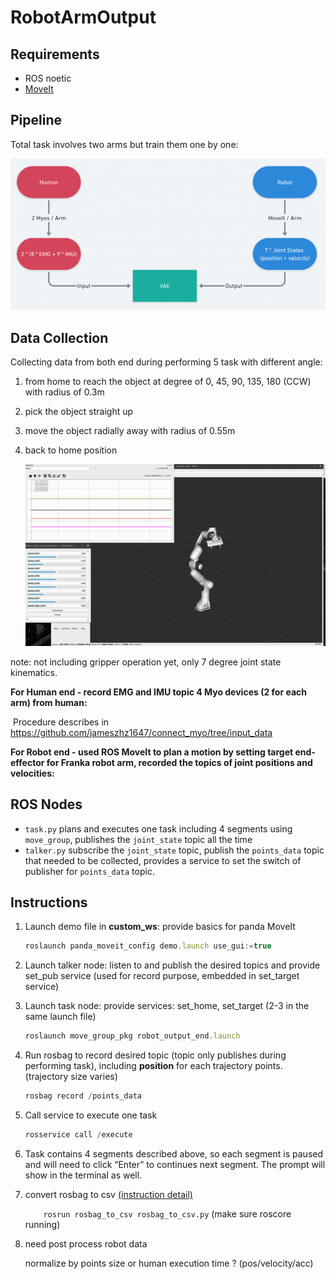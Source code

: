 # RobotArmOutput

## Requirements

- ROS noetic
- [MoveIt](https://ros-planning.github.io/moveit_tutorials/doc/getting_started/getting_started.html) 

## Pipeline

Total task involves two arms but train them one by one: 

![pipline](pipline.png)

## Data Collection

Collecting data from both end during performing 5 task with different angle: 

1. from home to reach the object at  degree of 0, 45, 90, 135, 180 (CCW) with radius of 0.3m

2. pick the object straight up

3. move the object radially away with radius of 0.55m

4. back to home position

   ![move_task](robot_task_2.gif)

note: not including gripper operation yet, only 7 degree joint state kinematics.

**For Human end - record EMG and IMU topic 4 Myo devices (2 for each arm) from human:**

​	Procedure describes in https://github.com/jameszhz1647/connect_myo/tree/input_data

**For Robot end - used ROS MoveIt to plan a motion by setting target end-effector for Franka robot arm, recorded the topics of joint positions and velocities:**

## ROS Nodes

- `task.py` plans and executes one task including 4 segments using `move_group`, publishes the `joint_state` topic all the time
- `talker.py` subscribe the `joint_state` topic, publish the `points_data` topic that needed to be collected, provides a service to set the switch of publisher for `points_data` topic.

## Instructions

1. Launch demo file in **custom_ws**: provide basics for panda MoveIt 

   ```jsx
   roslaunch panda_moveit_config demo.launch use_gui:=true
   ```

2. Launch talker node: listen to and publish the desired topics and provide set_pub service (used for record purpose, embedded in set_target service)

3. Launch task node: provide services: set_home, set_target  (2-3 in the same launch file)

   ```jsx
   roslaunch move_group_pkg robot_output_end.launch 
   ```

4. Run rosbag to record desired topic (topic only publishes during performing task), including **position** for each trajectory points. (trajectory size varies)

   ```jsx
   rosbag record /points_data
   ```

5. Call service to execute one task

   ```jsx
   rosservice call /execute 
   ```

6. Task contains 4 segments described above, so each segment is paused and will need to click “Enter” to continues next segment. The prompt will show in the terminal as well.

7. convert rosbag to csv [(instruction detail)](https://github.com/AtsushiSakai/rosbag_to_csv)

   `	rosrun rosbag_to_csv rosbag_to_csv.py` (make sure roscore running)


7. need post process robot data

   normalize by points size or human execution time ? (pos/velocity/acc) 
